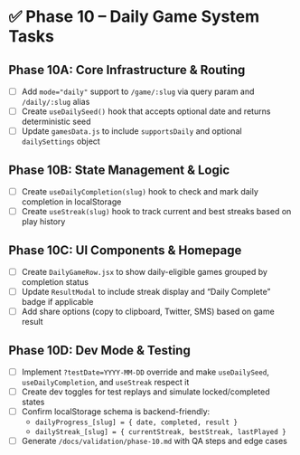 # ✅ Phase 10 – Daily Game System Tasks

## Phase 10A: Core Infrastructure & Routing
- [ ] Add `mode="daily"` support to `/game/:slug` via query param and `/daily/:slug` alias
- [ ] Create `useDailySeed()` hook that accepts optional date and returns deterministic seed
- [ ] Update `gamesData.js` to include `supportsDaily` and optional `dailySettings` object

## Phase 10B: State Management & Logic
- [ ] Create `useDailyCompletion(slug)` hook to check and mark daily completion in localStorage
- [ ] Create `useStreak(slug)` hook to track current and best streaks based on play history

## Phase 10C: UI Components & Homepage
- [ ] Create `DailyGameRow.jsx` to show daily-eligible games grouped by completion status
- [ ] Update `ResultModal` to include streak display and “Daily Complete” badge if applicable
- [ ] Add share options (copy to clipboard, Twitter, SMS) based on game result

## Phase 10D: Dev Mode & Testing
- [ ] Implement `?testDate=YYYY-MM-DD` override and make `useDailySeed`, `useDailyCompletion`, and `useStreak` respect it
- [ ] Create dev toggles for test replays and simulate locked/completed states
- [ ] Confirm localStorage schema is backend-friendly:
  - `dailyProgress_[slug] = { date, completed, result }`
  - `dailyStreak_[slug] = { currentStreak, bestStreak, lastPlayed }`
- [ ] Generate `/docs/validation/phase-10.md` with QA steps and edge cases
